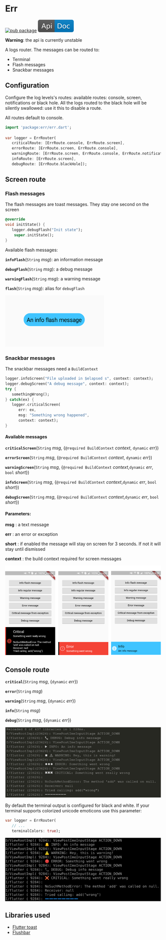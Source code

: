 # Err

[![pub package](https://img.shields.io/pub/v/err.svg)](https://pub.dartlang.org/packages/err) [![api doc](img/api-doc.svg)](https://pub.dartlang.org/documentation/err/latest/err/err-library.html)

**Warning**: the api is currently unstable

A logs router. The messages can be routed to:

- Terminal
- Flash messages
- Snackbar messages

## Configuration

Configure the log levels's routes: available routes: console, screen, notifications or black hole. All the logs routed to the black hole will be silently swallowed: use it this to disable a route. 

All routes default to console.

   ```dart
   import 'package:err/err.dart';

   var logger = ErrRouter(
      criticalRoute: [ErrRoute.console, ErrRoute.screen],
      errorRoute: [ErrRoute.screen, ErrRoute.console],
      warningRoute: [ErrRoute.screen, ErrRoute.console, ErrRoute.notification],
      infoRoute: [ErrRoute.screen],
      debugRoute: [ErrRoute.blackHole]);
   ```

## Screen route

### Flash messages

The flash messages are toast messages. They stay one second on the screen

   ```dart
   @override
   void initState() {
      logger.debugFlash("Init state");
       super.initState();
   }
   ```

Available flash messages:

**`infoFlash`**(`String` *msg*): an information message

**`debugFlash`**(`String` *msg*): a debug message

**`warningFlash`**(`String` *msg*): a warning message

**`flash`**(`String` *msg*): alias for `debugFlash`

![Screenshot](img/info_flash.png)

### Snackbar messages

The snackbar messages need a `BuildContext`

   ```dart
   logger.infoScreen("File uploaded in $elapsed s", context: context);
   logger.debugScreen("A debug message", context: context);
   try {
      somethingWrong();
   } catch(ex) {
      logger.criticalScreen(
         err: ex,
         msg: "Something wrong happened",
         context: context);  
   }
   ```

#### Available messages

**`criticalScreen`**(`String` *msg*, {`@required BuildContext` *context*, `dynamic` *err*})

**`errorScreen`**(`String` *msg*, {`@required BuildContext` *context*, `dynamic` *err*})

**`warningScreen`**(`String` *msg*, {`@required BuildContext` *context*,`dynamic` *err*, `bool` *short*})

**`infoScreen`**(`String` *msg*, {`@required BuildContext` *context*,`dynamic` *err*, `bool` *short*})

**`debugScreen`**(`String` *msg*, {`@required BuildContext` *context*,`dynamic` *err*, `bool` *short*})

#### Parameters:

**msg** : a text message

**err** : an error or exception

**short** : if enabled the message will stay on screen for 3 seconds. If not it will stay until dismissed

**context** : the build context required for screen messages

![Screenshot](img/messages.png)

## Console route

**`critical`**(`String` *msg*, {`dynamic` *err*})

**`error`**(`String` *msg*)

**`warning`**(`String` *msg*, {`dynamic` *err*})

**`info`**(`String` *msg*)

**`debug`**(`String` *msg*, {`dynamic` *err*})

![Screenshot](img/terminal.png)

By default the terminal output is configured for black and white. If your terminal supports colorized unicode emoticons use this parameter:

   ```dart
   var logger = ErrRouter(
      // ...
      terminalColors: true);
   ```

![Screenshot](img/terminal_colors.png)

## Libraries used

- [Flutter toast](https://pub.dartlang.org/packages/fluttertoast)
- [Flushbar](https://pub.dartlang.org/packages/flushbar)
